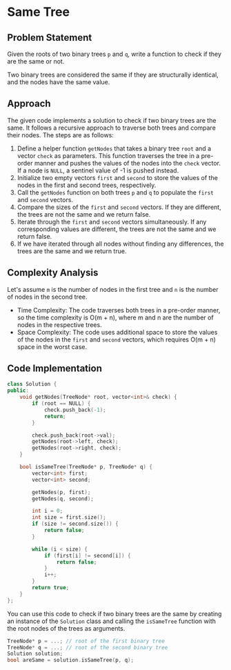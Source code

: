 
# Same Tree

## Problem Statement

Given the roots of two binary trees `p` and `q`, write a function to check if they are the same or not.

Two binary trees are considered the same if they are structurally identical, and the nodes have the same value.

## Approach

The given code implements a solution to check if two binary trees are the same. It follows a recursive approach to traverse both trees and compare their nodes. The steps are as follows:

1. Define a helper function `getNodes` that takes a binary tree `root` and a vector `check` as parameters. This function traverses the tree in a pre-order manner and pushes the values of the nodes into the `check` vector. If a node is `NULL`, a sentinel value of -1 is pushed instead.
2. Initialize two empty vectors `first` and `second` to store the values of the nodes in the first and second trees, respectively.
3. Call the `getNodes` function on both trees `p` and `q` to populate the `first` and `second` vectors.
4. Compare the sizes of the `first` and `second` vectors. If they are different, the trees are not the same and we return false.
5. Iterate through the `first` and `second` vectors simultaneously. If any corresponding values are different, the trees are not the same and we return false.
6. If we have iterated through all nodes without finding any differences, the trees are the same and we return true.

## Complexity Analysis

Let's assume `m` is the number of nodes in the first tree and `n` is the number of nodes in the second tree.

- Time Complexity: The code traverses both trees in a pre-order manner, so the time complexity is O(m + n), where m and n are the number of nodes in the respective trees.
- Space Complexity: The code uses additional space to store the values of the nodes in the `first` and `second` vectors, which requires O(m + n) space in the worst case.

## Code Implementation

```cpp
class Solution {
public:
    void getNodes(TreeNode* root, vector<int>& check) {
        if (root == NULL) {
            check.push_back(-1);
            return;
        }

        check.push_back(root->val);
        getNodes(root->left, check);
        getNodes(root->right, check);
    }

    bool isSameTree(TreeNode* p, TreeNode* q) {
        vector<int> first;
        vector<int> second;

        getNodes(p, first);
        getNodes(q, second);

        int i = 0;
        int size = first.size();
        if (size != second.size()) {
            return false;
        }

        while (i < size) {
            if (first[i] != second[i]) {
                return false;
            }
            i++;
        }
        return true;
    }
};
```

You can use this code to check if two binary trees are the same by creating an instance of the `Solution` class and calling the `isSameTree` function with the root nodes of the trees as arguments.
```cpp
TreeNode* p = ...; // root of the first binary tree
TreeNode* q = ...; // root of the second binary tree
Solution solution;
bool areSame = solution.isSameTree(p, q);
```
```
